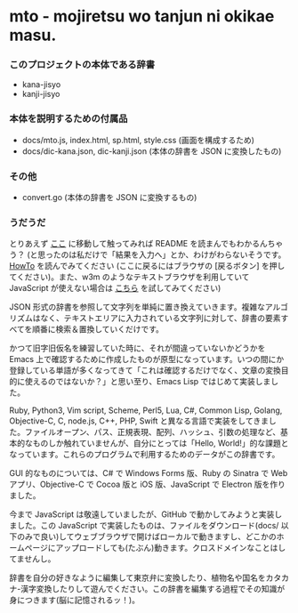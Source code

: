 # mto - mojiretsu wo tanjun ni okikae masu.

### このプロジェクトの本体である辞書
- kana-jisyo
- kanji-jisyo

### 本体を説明するための付属品
- docs/mto.js, index.html, sp.html, style.css (画面を構成するため)
- docs/dic-kana.json, dic-kanji.json (本体の辞書を JSON に変換したもの)

### その他
- convert.go (本体の辞書を JSON に変換するもの)

### うだうだ
とりあえず [ここ](https://uakms.github.io/mto/) に移動して触ってみれば README を読まんでもわかるんちゃう？ (と思ったのは私だけで「結果を入力へ」とか、わけがわらないそうです。[HowTo](https://mto.herokuapp.com/howto) を読んでみてください (ここに戻るにはブラウザの [戻るボタン] を押してください)。また、w3m のようなテキストブラウザを利用していて JavaScript が使えない場合は [こちら](https://mto.herokuapp.com/sp) を試してみてください)

JSON 形式の辞書を参照して文字列を単純に置き換えていきます。複雑なアルゴリズムはなく、テキストエリアに入力されている文字列に対して、辞書の要素すべてを順番に検索＆置換していくだけです。

かつて旧字旧仮名を練習していた時に、それが間違っていないかどうかを Emacs 上で確認するために作成したものが原型になっています。いつの間にか登録している単語が多くなってきて「これは確認するだけでなく、文章の変換目的に使えるのではないか？」と思い至り、Emacs Lisp ではじめて実装しました。

Ruby, Python3, Vim script, Scheme, Perl5, Lua, C#, Common Lisp, Golang, Objective-C, C, node.js, C++, PHP, Swift と異なる言語で実装をしてきました。ファイルオープン、パス、正規表現、配列、ハッシュ、引数の処理など、基本的なものしか触れていませんが、自分にとっては「Hello, World!」的な課題となっています。これらのプログラムで利用するためのデータがこの辞書です。

GUI 的なものについては、C# で Windows Forms 版、Ruby の Sinatra で Web アプリ、Objective-C で Cocoa 版と iOS 版、JavaScript で Electron 版を作りました。

今まで JavaScript は敬遠していましたが、GitHub で動かしてみようと実装しました。この JavaScript で実装したものは、ファイルをダウンロード(docs/ 以下のみで良い)してウェブブラウザで開けばローカルで動きますし、どこかのホームページにアップロードしても(たぶん)動きます。クロスドメインなことはしてませんし。

辞書を自分の好きなように編集して東京弁に変換したり、植物名や国名をカタカナ-漢字変換したりして遊んでください。この辞書を編集する過程でその知識が身につきます(脳に記憶されるッ！)。
